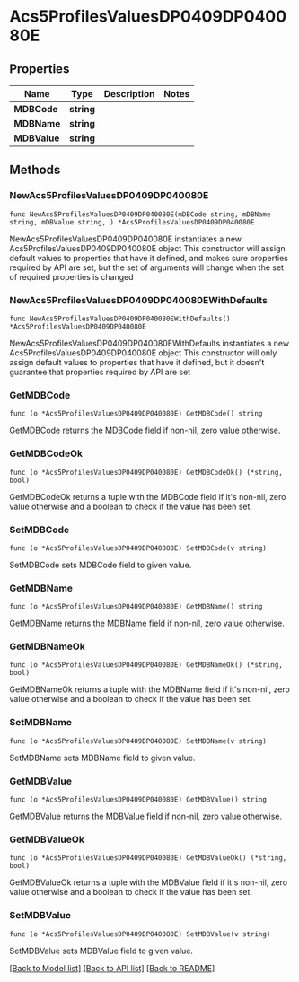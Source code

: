 # Acs5ProfilesValuesDP0409DP040080E

## Properties

Name | Type | Description | Notes
------------ | ------------- | ------------- | -------------
**MDBCode** | **string** |  | 
**MDBName** | **string** |  | 
**MDBValue** | **string** |  | 

## Methods

### NewAcs5ProfilesValuesDP0409DP040080E

`func NewAcs5ProfilesValuesDP0409DP040080E(mDBCode string, mDBName string, mDBValue string, ) *Acs5ProfilesValuesDP0409DP040080E`

NewAcs5ProfilesValuesDP0409DP040080E instantiates a new Acs5ProfilesValuesDP0409DP040080E object
This constructor will assign default values to properties that have it defined,
and makes sure properties required by API are set, but the set of arguments
will change when the set of required properties is changed

### NewAcs5ProfilesValuesDP0409DP040080EWithDefaults

`func NewAcs5ProfilesValuesDP0409DP040080EWithDefaults() *Acs5ProfilesValuesDP0409DP040080E`

NewAcs5ProfilesValuesDP0409DP040080EWithDefaults instantiates a new Acs5ProfilesValuesDP0409DP040080E object
This constructor will only assign default values to properties that have it defined,
but it doesn't guarantee that properties required by API are set

### GetMDBCode

`func (o *Acs5ProfilesValuesDP0409DP040080E) GetMDBCode() string`

GetMDBCode returns the MDBCode field if non-nil, zero value otherwise.

### GetMDBCodeOk

`func (o *Acs5ProfilesValuesDP0409DP040080E) GetMDBCodeOk() (*string, bool)`

GetMDBCodeOk returns a tuple with the MDBCode field if it's non-nil, zero value otherwise
and a boolean to check if the value has been set.

### SetMDBCode

`func (o *Acs5ProfilesValuesDP0409DP040080E) SetMDBCode(v string)`

SetMDBCode sets MDBCode field to given value.


### GetMDBName

`func (o *Acs5ProfilesValuesDP0409DP040080E) GetMDBName() string`

GetMDBName returns the MDBName field if non-nil, zero value otherwise.

### GetMDBNameOk

`func (o *Acs5ProfilesValuesDP0409DP040080E) GetMDBNameOk() (*string, bool)`

GetMDBNameOk returns a tuple with the MDBName field if it's non-nil, zero value otherwise
and a boolean to check if the value has been set.

### SetMDBName

`func (o *Acs5ProfilesValuesDP0409DP040080E) SetMDBName(v string)`

SetMDBName sets MDBName field to given value.


### GetMDBValue

`func (o *Acs5ProfilesValuesDP0409DP040080E) GetMDBValue() string`

GetMDBValue returns the MDBValue field if non-nil, zero value otherwise.

### GetMDBValueOk

`func (o *Acs5ProfilesValuesDP0409DP040080E) GetMDBValueOk() (*string, bool)`

GetMDBValueOk returns a tuple with the MDBValue field if it's non-nil, zero value otherwise
and a boolean to check if the value has been set.

### SetMDBValue

`func (o *Acs5ProfilesValuesDP0409DP040080E) SetMDBValue(v string)`

SetMDBValue sets MDBValue field to given value.



[[Back to Model list]](../README.md#documentation-for-models) [[Back to API list]](../README.md#documentation-for-api-endpoints) [[Back to README]](../README.md)


